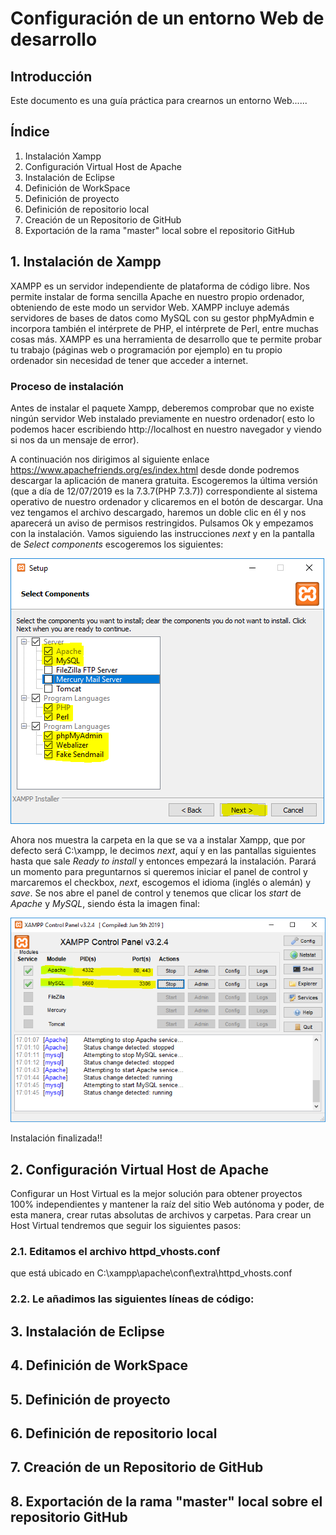 # Configuración de un entorno Web de desarrollo
## Introducción
Este documento es una guía práctica para crearnos un entorno Web......
## Índice
1. Instalación Xampp
1. Configuración Virtual Host de Apache
1. Instalación de Eclipse
1. Definición de WorkSpace
1. Definición de proyecto
1. Definición de repositorio local
1. Creación de un Repositorio de GitHub
1. Exportación de la rama "master" local sobre el repositorio GitHub

## 1. Instalación de Xampp
XAMPP es un servidor independiente de plataforma de código libre. Nos permite instalar de forma sencilla Apache en nuestro propio ordenador, obteniendo de este modo un servidor Web.
XAMPP incluye además servidores de bases de datos como MySQL con su gestor phpMyAdmin e incorpora también el intérprete de PHP, el intérprete de Perl, entre muchas cosas más.
XAMPP es una herramienta de desarrollo que te permite probar tu trabajo (páginas web o programación por ejemplo) en tu propio ordenador sin necesidad de tener que acceder a internet.

### Proceso de instalación
Antes de instalar el paquete Xampp, deberemos comprobar que no existe ningún servidor Web instalado previamente en nuestro ordenador( esto lo podemos hacer escribiendo http://localhost en nuestro navegador y viendo si nos da un mensaje de error).

A continuación nos dirigimos al siguiente enlace https://www.apachefriends.org/es/index.html desde donde podremos descargar la aplicación de manera gratuita. Escogeremos la última versión (que a día de 12/07/2019 es la 7.3.7(PHP 7.3.7)) correspondiente al sistema operativo de nuestro ordenador y clicaremos en el botón de descargar.
Una vez tengamos el archivo descargado, haremos un doble clic en él y nos aparecerá un aviso de permisos restringidos. Pulsamos Ok y empezamos con la instalación. Vamos siguiendo las instrucciones *next* y en la pantalla de *Select components* escogeremos los siguientes:

![select components](./media/Install_Xampp/5_Install_Xampp.PNG)

Ahora nos muestra la carpeta en la que se va a instalar Xampp, que por defecto será C:\xampp, le decimos *next*, aquí y en las pantallas siguientes hasta que sale *Ready to install* y entonces empezará la instalación. Parará un momento para preguntarnos si queremos iniciar el panel de control y marcaremos el checkbox, *next*, escogemos el idioma (inglés o alemán) y *save*.
Se nos abre el panel de control y tenemos que clicar los *start* de *Apache* y *MySQL*, siendo ésta la imagen final:

![panel de control](./media/Install_Xampp/13_Install_Xampp.PNG)

Instalación finalizada!!

## 2. Configuración Virtual Host de Apache

Configurar un Host Virtual es la mejor solución para obtener proyectos 100% independientes y mantener la raíz del sitio Web autónoma y poder, de esta manera, crear rutas absolutas de archivos y carpetas.
Para crear un Host Virtual tendremos que seguir los siguientes pasos:
### 2.1. Editamos el archivo httpd_vhosts.conf
que está ubicado en C:\xampp\apache\conf\extra\httpd_vhosts.conf
### 2.2. Le añadimos las siguientes líneas de código:



## 3. Instalación de Eclipse
## 4. Definición de WorkSpace
## 5. Definición de proyecto
## 6. Definición de repositorio local
## 7. Creación de un Repositorio de GitHub
## 8. Exportación de la rama "master" local sobre el repositorio GitHub




